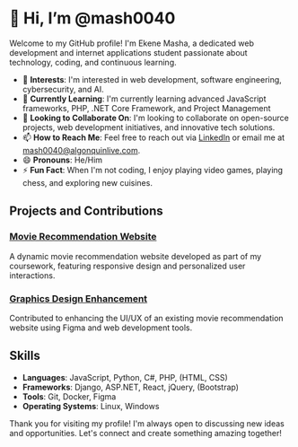 # 👋 Hi, I’m @mash0040

Welcome to my GitHub profile! I'm Ekene Masha, a dedicated web development and internet applications student passionate about technology, coding, and continuous learning.

- 👀 **Interests**: I'm interested in web development, software engineering, cybersecurity, and AI.
- 🌱 **Currently Learning**: I'm currently learning advanced JavaScript frameworks, PHP, .NET Core Framework, and Project Management
- 💞️ **Looking to Collaborate On**: I'm looking to collaborate on open-source projects, web development initiatives, and innovative tech solutions.
- 📫 **How to Reach Me**: Feel free to reach out via [LinkedIn](https://www.linkedin.com/in/mashaak) or email me at mash0040@algonquinlive.com.
- 😄 **Pronouns**: He/Him
- ⚡ **Fun Fact**: When I'm not coding, I enjoy playing video games, playing chess, and exploring new cuisines.

## Projects and Contributions

### [Movie Recommendation Website](https://github.com/mash0040/movie-recommendation-website)
A dynamic movie recommendation website developed as part of my coursework, featuring responsive design and personalized user interactions.

### [Graphics Design Enhancement](https://github.com/mash0040/graphics-design-enhancement)
Contributed to enhancing the UI/UX of an existing movie recommendation website using Figma and web development tools.

## Skills

- **Languages**: JavaScript, Python, C#, PHP, (HTML, CSS)
- **Frameworks**: Django, ASP.NET, React, jQuery, (Bootstrap)
- **Tools**: Git, Docker, Figma
- **Operating Systems**: Linux, Windows

Thank you for visiting my profile! I'm always open to discussing new ideas and opportunities. Let's connect and create something amazing together!


<!---
mash0040/mash0040 is a ✨ special ✨ repository because its `README.md` (this file) appears on your GitHub profile.
You can click the Preview link to take a look at your changes.
--->
